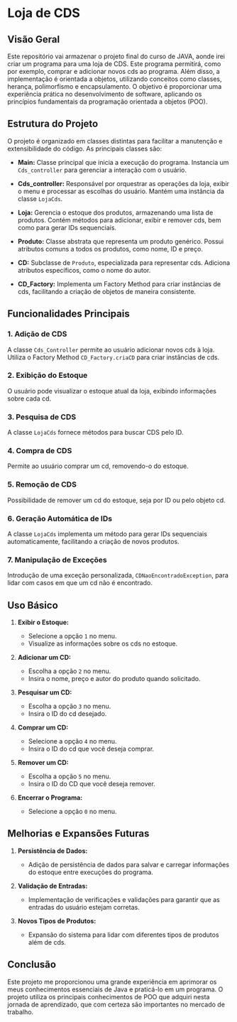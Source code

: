 
# Loja de CDS

## Visão Geral

Este repositório vai armazenar o projeto final do curso de JAVA,  aonde irei criar um programa para uma loja de CDS. Este programa permitirá, como por exemplo, comprar e adicionar novos cds ao programa. Além disso, a implementação é orientada a objetos, utilizando conceitos como classes, herança, polimorfismo e encapsulamento. O objetivo é proporcionar uma experiência prática no desenvolvimento de software, aplicando os princípios fundamentais da programação orientada a objetos (POO).


## Estrutura do Projeto

O projeto é organizado em classes distintas para facilitar a manutenção e extensibilidade do código. As principais classes são:

- **Main:** Classe principal que inicia a execução do programa. Instancia um `Cds_controller` para gerenciar a interação com o usuário.

- **Cds_controller:** Responsável por orquestrar as operações da loja, exibir o menu e processar as escolhas do usuário. Mantém uma instância da classe `LojaCds`.

- **Loja:** Gerencia o estoque dos produtos, armazenando uma lista de produtos. Contém métodos para adicionar, exibir e remover cds, bem como para gerar IDs sequenciais.

- **Produto:** Classe abstrata que representa um produto genérico. Possui atributos comuns a todos os produtos, como nome, ID e preço.

- **CD:** Subclasse de `Produto`, especializada para representar cds. Adiciona atributos específicos, como o nome do autor.

- **CD_Factory:** Implementa um Factory Method para criar instâncias de cds, facilitando a criação de objetos de maneira consistente.

## Funcionalidades Principais

### 1. Adição de CDS

A classe `Cds_Controller` permite ao usuário adicionar novos cds à loja. Utiliza o Factory Method `CD_Factory.criaCD` para criar instâncias de cds.

### 2. Exibição do Estoque

O usuário pode visualizar o estoque atual da loja, exibindo informações sobre cada cd.

### 3. Pesquisa de CDS

A classe `LojaCds` fornece métodos para buscar CDS pelo ID.

### 4. Compra de CDS

Permite ao usuário comprar um cd, removendo-o do estoque.

### 5. Remoção de CDS

Possibilidade de remover um cd do estoque, seja por ID ou pelo objeto cd.

### 6. Geração Automática de IDs

A classe `LojaCds` implementa um método para gerar IDs sequenciais automaticamente, facilitando a criação de novos produtos.

### 7. Manipulação de Exceções

Introdução de uma exceção personalizada, `CDNaoEncontradoException`, para lidar com casos em que um cd não é encontrado.

## Uso Básico

1. **Exibir o Estoque:**
    - Selecione a opção `1` no menu.
    - Visualize as informações sobre os cds no estoque.

2.  **Adicionar um CD:**
    - Escolha a opção `2` no menu.
    - Insira o nome, preço e autor do produto quando solicitado.

3. **Pesquisar um CD:**
    - Escolha a opção `3` no menu.
    - Insira o ID do cd desejado.

4. **Comprar um CD:**
    - Selecione a opção `4` no menu.
    - Insira o ID do cd que você deseja comprar.

5. **Remover um CD:**
    - Escolha a opção `5` no menu.
    - Insira o ID do CD que você deseja remover.

6. **Encerrar o Programa:**
    - Selecione a opção `0` no menu.



## Melhorias e Expansões Futuras

1. **Persistência de Dados:**
    - Adição de persistência de dados para salvar e carregar informações do estoque entre execuções do programa.
2. **Validação de Entradas:**
    - Implementação de verificações e validações para garantir que as entradas do usuário estejam corretas.

3. **Novos Tipos de Produtos:**
    - Expansão do sistema para lidar com diferentes tipos de produtos além de cds.


## Conclusão

Este projeto me proporcionou uma grande experiência em aprimorar os meus conhecimentos essenciais de Java e praticá-lo em um programa. O projeto utiliza os principais conhecimentos de POO que adquiri nesta jornada de aprendizado, que com certeza são importantes no mercado de trabalho.

